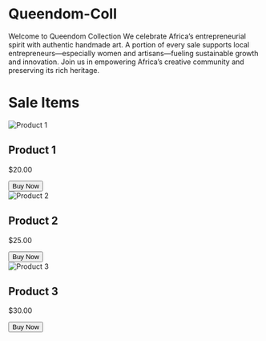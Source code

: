 # Queendom-Coll
 Welcome to Queendom Collection  We celebrate Africa’s entrepreneurial spirit with authentic handmade art. A portion of every sale supports local entrepreneurs—especially women and artisans—fueling sustainable growth and innovation. Join us in empowering Africa’s creative community and preserving its rich heritage.
<html lang="en">
<head>
   
</head>
<body>
    <h1>Sale Items</h1>
    <div class="product-grid">
        <div class="product">
            <img src="product1.jpg" alt="Product 1">
            <h2>Product 1</h2>
            <p>$20.00</p>
            <button>Buy Now</button>
        </div>
        <div class="product">
            <img src="product2.jpg" alt="Product 2">
            <h2>Product 2</h2>
            <p>$25.00</p>
            <button>Buy Now</button>
        </div>
        <div class="product">
            <img src="product3.jpg" alt="Product 3">
            <h2>Product 3</h2>
            <p>$30.00</p>
            <button>Buy Now</button>
        </div>
    </div>
</body>
</html>
